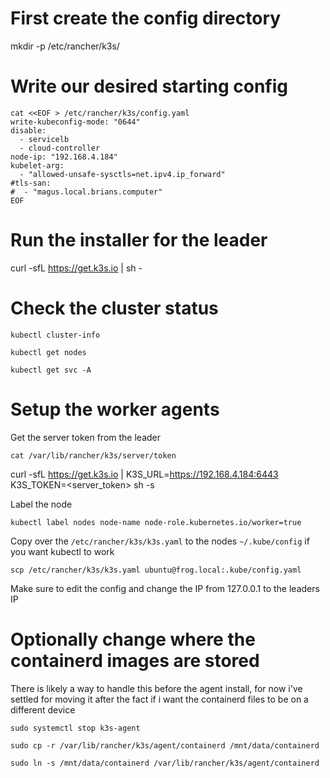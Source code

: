 # First create the config directory

mkdir -p /etc/rancher/k3s/

# Write our desired starting config

```
cat <<EOF > /etc/rancher/k3s/config.yaml
write-kubeconfig-mode: "0644"
disable:
  - servicelb
  - cloud-controller
node-ip: "192.168.4.184"
kubelet-arg:
  - "allowed-unsafe-sysctls=net.ipv4.ip_forward"
#tls-san:
#  - "magus.local.brians.computer"
EOF
```

# Run the installer for the leader

curl -sfL https://get.k3s.io | sh -

# Check the cluster status

`kubectl cluster-info`

`kubectl get nodes`

`kubectl get svc -A`

# Setup the worker agents

Get the server token from the leader

`cat /var/lib/rancher/k3s/server/token`

curl -sfL https://get.k3s.io | K3S_URL=https://192.168.4.184:6443 K3S_TOKEN=<server_token> sh -s

Label the node

`kubectl label nodes node-name node-role.kubernetes.io/worker=true`

Copy over the `/etc/rancher/k3s/k3s.yaml` to the nodes `~/.kube/config` if you want kubectl to work

`scp /etc/rancher/k3s/k3s.yaml ubuntu@frog.local:.kube/config.yaml`

Make sure to edit the config and change the IP from 127.0.0.1 to the leaders IP

# Optionally change where the containerd images are stored

There is likely a way to handle this before the agent install, for now i've settled for moving it
after the fact if i want the containerd files to be on a different device

`sudo systemctl stop k3s-agent`

`sudo cp -r /var/lib/rancher/k3s/agent/containerd /mnt/data/containerd`

`sudo ln -s /mnt/data/containerd /var/lib/rancher/k3s/agent/containerd`
